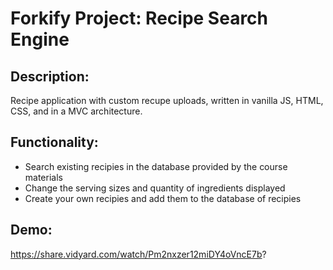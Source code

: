 # Forkify Project: Recipe Search Engine

## Description:

Recipe application with custom recupe uploads, written in vanilla JS, HTML, CSS, and in a MVC architecture.

## Functionality:

* Search existing recipies in the database provided by the course materials
* Change the serving sizes and quantity of ingredients displayed
* Create your own recipies and add them to the database of recipies

## Demo:

https://share.vidyard.com/watch/Pm2nxzer12miDY4oVncE7b?
